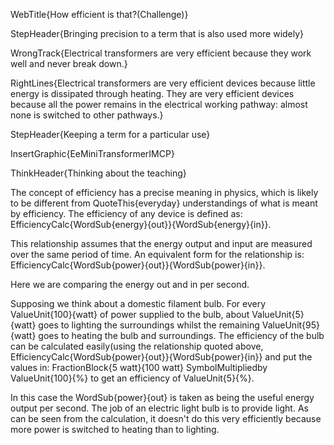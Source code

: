 WebTitle{How efficient is that?(Challenge)}

StepHeader{Bringing precision to a term that is also used more widely}

WrongTrack{Electrical transformers are very efficient because they work well and never break down.}

RightLines{Electrical transformers are very efficient devices because little energy is dissipated through heating. They are very efficient devices because all the power remains in the electrical working pathway: almost none is switched to other pathways.}

StepHeader{Keeping a term for a particular use}

InsertGraphic{EeMiniTransformerIMCP}

ThinkHeader{Thinking about the teaching}

The concept of efficiency has a precise meaning in physics, which is likely to be different from QuoteThis{everyday} understandings of what is meant by efficiency. The efficiency of any device is defined as: EfficiencyCalc{WordSub{energy}{out}}{WordSub{energy}{in}}.

This relationship assumes that the energy output and input are measured over the same period of time. An equivalent form for the relationship is: EfficiencyCalc{WordSub{power}{out}}{WordSub{power}{in}}.

Here we are comparing the energy out and in per second.

Supposing we think about a domestic filament bulb. For every ValueUnit{100}{watt} of power supplied to the bulb, about ValueUnit{5}{watt} goes to lighting the surroundings whilst the remaining ValueUnit{95}{watt} goes to heating the bulb and surroundings. The efficiency of the bulb can be calculated easily(using the relationship quoted above, EfficiencyCalc{WordSub{power}{out}}{WordSub{power}{in}} and put the values in: FractionBlock{5 watt}{100 watt} SymbolMultipliedby ValueUnit{100}{&percnt;} to get an efficiency of ValueUnit{5}{&percnt;}.

In this case the WordSub{power}{out}  is taken as being the useful energy output per second. The job of an electric light bulb is to provide light. As can be seen from the calculation, it doesn't do this very efficiently because more power is switched to heating than to lighting.

